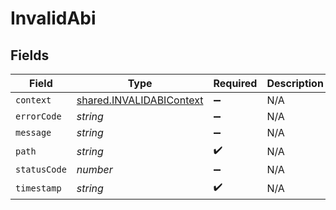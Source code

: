 # InvalidAbi


## Fields

| Field                                                                       | Type                                                                        | Required                                                                    | Description                                                                 |
| --------------------------------------------------------------------------- | --------------------------------------------------------------------------- | --------------------------------------------------------------------------- | --------------------------------------------------------------------------- |
| `context`                                                                   | [shared.INVALIDABIContext](../../../sdk/models/shared/invalidabicontext.md) | :heavy_minus_sign:                                                          | N/A                                                                         |
| `errorCode`                                                                 | *string*                                                                    | :heavy_minus_sign:                                                          | N/A                                                                         |
| `message`                                                                   | *string*                                                                    | :heavy_minus_sign:                                                          | N/A                                                                         |
| `path`                                                                      | *string*                                                                    | :heavy_check_mark:                                                          | N/A                                                                         |
| `statusCode`                                                                | *number*                                                                    | :heavy_minus_sign:                                                          | N/A                                                                         |
| `timestamp`                                                                 | *string*                                                                    | :heavy_check_mark:                                                          | N/A                                                                         |